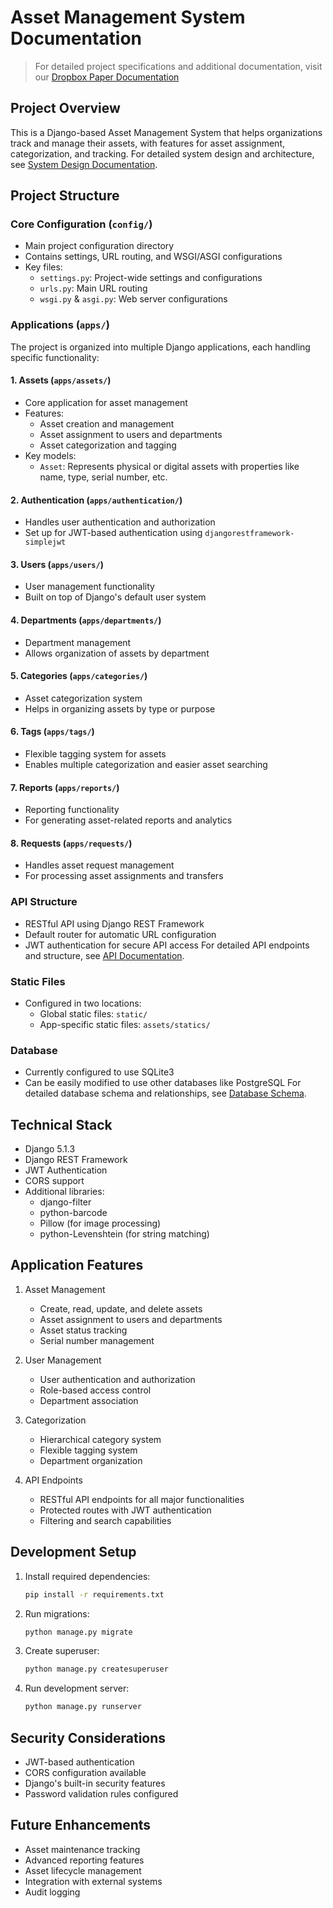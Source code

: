 # Asset Management System Documentation

> For detailed project specifications and additional documentation, visit our [Dropbox Paper Documentation](https://www.dropbox.com/scl/fi/ubd4rkfjlokbjciwra2ki/SPH-Asset-Management-System-Backend.paper?rlkey=i6kbfaw21eef3zjvyzhyc063d&st=o2yh2ffb&dl=0)

## Project Overview
This is a Django-based Asset Management System that helps organizations track and manage their assets, with features for asset assignment, categorization, and tracking. For detailed system design and architecture, see [System Design Documentation](system-design.md).

## Project Structure

### Core Configuration (`config/`)
- Main project configuration directory
- Contains settings, URL routing, and WSGI/ASGI configurations
- Key files:
  - `settings.py`: Project-wide settings and configurations
  - `urls.py`: Main URL routing
  - `wsgi.py` & `asgi.py`: Web server configurations

### Applications (`apps/`)
The project is organized into multiple Django applications, each handling specific functionality:

#### 1. Assets (`apps/assets/`)
- Core application for asset management
- Features:
  - Asset creation and management
  - Asset assignment to users and departments
  - Asset categorization and tagging
- Key models:
  - `Asset`: Represents physical or digital assets with properties like name, type, serial number, etc.

#### 2. Authentication (`apps/authentication/`)
- Handles user authentication and authorization
- Set up for JWT-based authentication using `djangorestframework-simplejwt`

#### 3. Users (`apps/users/`)
- User management functionality
- Built on top of Django's default user system

#### 4. Departments (`apps/departments/`)
- Department management
- Allows organization of assets by department

#### 5. Categories (`apps/categories/`)
- Asset categorization system
- Helps in organizing assets by type or purpose

#### 6. Tags (`apps/tags/`)
- Flexible tagging system for assets
- Enables multiple categorization and easier asset searching

#### 7. Reports (`apps/reports/`)
- Reporting functionality
- For generating asset-related reports and analytics

#### 8. Requests (`apps/requests/`)
- Handles asset request management
- For processing asset assignments and transfers

### API Structure
- RESTful API using Django REST Framework
- Default router for automatic URL configuration
- JWT authentication for secure API access
For detailed API endpoints and structure, see [API Documentation](system-design.md#api-endpoints-table).

### Static Files
- Configured in two locations:
  - Global static files: `static/`
  - App-specific static files: `assets/statics/`

### Database
- Currently configured to use SQLite3
- Can be easily modified to use other databases like PostgreSQL
For detailed database schema and relationships, see [Database Schema](system-design.md#database-schema-representation).

## Technical Stack
- Django 5.1.3
- Django REST Framework
- JWT Authentication
- CORS support
- Additional libraries:
  - django-filter
  - python-barcode
  - Pillow (for image processing)
  - python-Levenshtein (for string matching)

## Application Features
1. Asset Management
   - Create, read, update, and delete assets
   - Asset assignment to users and departments
   - Asset status tracking
   - Serial number management

2. User Management
   - User authentication and authorization
   - Role-based access control
   - Department association

3. Categorization
   - Hierarchical category system
   - Flexible tagging system
   - Department organization

4. API Endpoints
   - RESTful API endpoints for all major functionalities
   - Protected routes with JWT authentication
   - Filtering and search capabilities

## Development Setup
1. Install required dependencies:
   ```bash
   pip install -r requirements.txt
   ```

2. Run migrations:
   ```bash
   python manage.py migrate
   ```

3. Create superuser:
   ```bash
   python manage.py createsuperuser
   ```

4. Run development server:
   ```bash
   python manage.py runserver
   ```

## Security Considerations
- JWT-based authentication
- CORS configuration available
- Django's built-in security features
- Password validation rules configured

## Future Enhancements
- Asset maintenance tracking
- Advanced reporting features
- Asset lifecycle management
- Integration with external systems
- Audit logging 